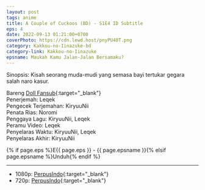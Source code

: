 ```yaml
---
layout: post
tags: anime
title: A Couple of Cuckoos (BD) - S1E4 ID Subtitle
eps: 4
date: 2022-09-13 01:21:00+0700
coverPhoto: https://cdn.lewd.host/pnyPU40T.png
category: Kakkou-no-Iinazuke-bd
category-link: Kakkou-no-Iinazuke
epsname: Maukah Kamu Jalan-Jalan Bersamaku?
---
```


Sinopsis: Kisah seorang muda-mudi yang semasa bayi tertukar gegara salah naro kasur.

Bareng [Doll Fansub](https://www.perpusindo.info/user/Leqek){:target="_blank"}<br>
Penerjemah: Leqek<br>
Pengecek Terjemahan: KiryuuNii<br>
Penata Rias: Noromi<br>
Penggaya Lagu: KiryuuNii, Leqek<br>
Peramu Video: Leqek<br>
Penyelaras Waktu: KiryuuNii, Leqek<br>
Penyelaras Akhir: KiryuuNii<br>

{% if page.eps %}E{{ page.eps }} - {{ page.epsname }}{% elsif page.epsname %}Unduh{% endif %}

---
- 1080p: [PerpusIndo](https://www.perpusindo.info/berkas/3jvEKeud){:target="_blank"}<br>
- 720p: [PerpusIndo](https://www.perpusindo.info/berkas/uj3PRjpu){:target="_blank"}
